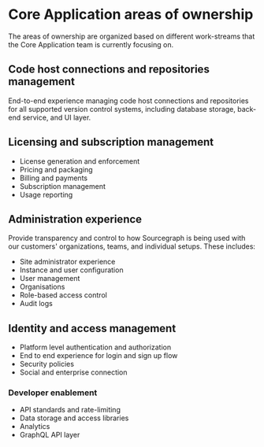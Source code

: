 # Core Application areas of ownership
The areas of ownership are organized based on different work-streams that the Core Application team is currently focusing on.

## Code host connections and repositories management
End-to-end experience managing code host connections and repositories for all supported version control systems, including database storage, back-end service, and UI layer.

## Licensing and subscription management
- License generation and enforcement
- Pricing and packaging
- Billing and payments
- Subscription management
- Usage reporting

## Administration experience
Provide transparency and control to how Sourcegraph is being used with our customers' organizations, teams, and individual setups.
These includes:

- Site administrator experience
- Instance and user configuration
- User management
- Organisations
- Role-based access control
- Audit logs 

## Identity and access management
- Platform level authentication and authorization
- End to end experience for login and sign up flow
- Security policies 
- Social and enterprise connection 

### Developer enablement
- API standards and rate-limiting
- Data storage and access libraries
- Analytics
- GraphQL API layer

